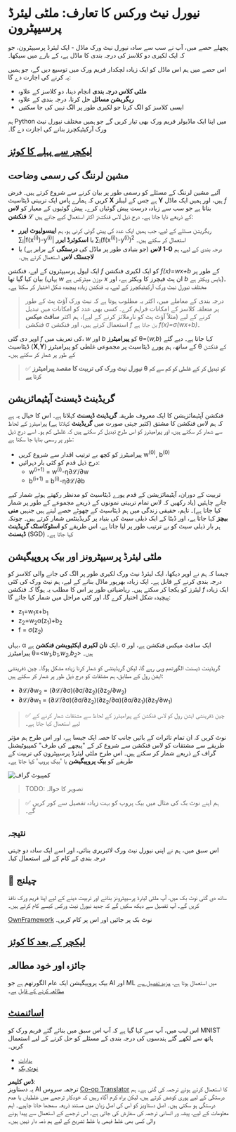 <!--
CO_OP_TRANSLATOR_METADATA:
{
  "original_hash": "186bf7eeab776b36f557357ea56d4751",
  "translation_date": "2025-08-26T10:24:51+00:00",
  "source_file": "lessons/3-NeuralNetworks/04-OwnFramework/README.md",
  "language_code": "ur"
}
-->
# نیورل نیٹ ورکس کا تعارف: ملٹی لیئرڈ پرسیپٹرون

پچھلے حصے میں، آپ نے سب سے سادہ نیورل نیٹ ورک ماڈل - ایک لیئرڈ پرسیپٹرون، جو کہ ایک لکیری دو کلاسز کی درجہ بندی کا ماڈل ہے، کے بارے میں سیکھا۔

اس حصے میں ہم اس ماڈل کو ایک زیادہ لچکدار فریم ورک میں توسیع دیں گے، جو ہمیں یہ کرنے کی اجازت دے گا:

* **ملٹی کلاس درجہ بندی** انجام دینا، دو کلاسز کے علاوہ
* **ریگریشن مسائل** حل کرنا، درجہ بندی کے علاوہ
* ایسی کلاسز کو الگ کرنا جو لکیری طور پر الگ نہیں کی جا سکتیں

ہم Python میں اپنا ایک ماڈیولر فریم ورک بھی تیار کریں گے جو ہمیں مختلف نیورل نیٹ ورک آرکیٹیکچرز بنانے کی اجازت دے گا۔

## [لیکچر سے پہلے کا کوئز](https://ff-quizzes.netlify.app/en/ai/quiz/7)

## مشین لرننگ کی رسمی وضاحت

آئیے مشین لرننگ کے مسئلے کو رسمی طور پر بیان کرنے سے شروع کرتے ہیں۔ فرض کریں کہ ہمارے پاس ایک تربیتی ڈیٹاسیٹ **X** ہے جس کے لیبلز **Y** ہیں، اور ہمیں ایک ماڈل *f* بنانا ہے جو سب سے زیادہ درست پیش گوئیاں کرے۔ پیش گوئیوں کے معیار کو **لاس فنکشن** ℒ کے ذریعے ناپا جاتا ہے۔ درج ذیل لاس فنکشنز اکثر استعمال کیے جاتے ہیں:

* ریگریشن مسئلے کے لیے، جب ہمیں ایک عدد کی پیش گوئی کرنی ہو، ہم **ایبسولیوٹ ایرر** ∑<sub>i</sub>|f(x<sup>(i)</sup>)-y<sup>(i)</sup>| یا **اسکوئرڈ ایرر** ∑<sub>i</sub>(f(x<sup>(i)</sup>)-y<sup>(i)</sup>)<sup>2</sup> استعمال کر سکتے ہیں۔
* درجہ بندی کے لیے، ہم **0-1 لاس** (جو بنیادی طور پر ماڈل کی **درستگی** کے برابر ہے) یا **لاجسٹک لاس** استعمال کرتے ہیں۔

ایک لیول پرسیپٹرون کے لیے، فنکشن *f* کو ایک لکیری فنکشن *f(x)=wx+b* کے طور پر بیان کیا گیا تھا (یہاں *w* وزن میٹرکس ہے، *x* ان پٹ فیچرز کا ویکٹر ہے، اور *b* بایس ویکٹر ہے)۔ مختلف نیورل نیٹ ورک آرکیٹیکچرز کے لیے، یہ فنکشن زیادہ پیچیدہ شکل اختیار کر سکتا ہے۔

> درجہ بندی کے معاملے میں، اکثر یہ مطلوب ہوتا ہے کہ نیٹ ورک آؤٹ پٹ کے طور پر متعلقہ کلاسز کے امکانات فراہم کرے۔ کسی بھی عدد کو امکانات میں تبدیل کرنے کے لیے (مثلاً آؤٹ پٹ کو نارملائز کرنے کے لیے)، ہم اکثر **سافٹ میکس** فنکشن σ استعمال کرتے ہیں، اور فنکشن *f* بن جاتا ہے *f(x)=σ(wx+b)*۔

اوپر دی گئی *f* کی تعریف میں، *w* اور *b* کو **پیرامیٹرز** θ=⟨*w,b*⟩ کہا جاتا ہے۔ دیے گئے ڈیٹاسیٹ ⟨**X**,**Y**⟩ کے ساتھ، ہم پورے ڈیٹاسیٹ پر مجموعی غلطی کو پیرامیٹرز θ کے فنکشن کے طور پر شمار کر سکتے ہیں۔

> ✅ **نیورل نیٹ ورک کی تربیت کا مقصد پیرامیٹرز θ کو تبدیل کر کے غلطی کو کم سے کم کرنا ہے**

## گریڈینٹ ڈیسنٹ آپٹیمائزیشن

فنکشن آپٹیمائزیشن کا ایک معروف طریقہ **گریڈینٹ ڈیسنٹ** کہلاتا ہے۔ اس کا خیال یہ ہے کہ ہم لاس فنکشن کا مشتق (کثیر جہتی صورت میں **گریڈینٹ** کہلاتا ہے) پیرامیٹرز کے لحاظ سے شمار کر سکتے ہیں، اور پیرامیٹرز کو اس طرح تبدیل کر سکتے ہیں کہ غلطی کم ہو۔ اسے درج ذیل طور پر رسمی بنایا جا سکتا ہے:

* پیرامیٹرز کو کچھ بے ترتیب اقدار سے شروع کریں w<sup>(0)</sup>, b<sup>(0)</sup>
* درج ذیل قدم کو کئی بار دہرائیں:
    - w<sup>(i+1)</sup> = w<sup>(i)</sup>-η∂ℒ/∂w
    - b<sup>(i+1)</sup> = b<sup>(i)</sup>-η∂ℒ/∂b

تربیت کے دوران، آپٹیمائزیشن کے قدم پورے ڈیٹاسیٹ کو مدنظر رکھتے ہوئے شمار کیے جانے چاہئیں (یاد رکھیں کہ لاس تمام تربیتی نمونوں کے ذریعے مجموعے کے طور پر شمار کیا جاتا ہے)۔ تاہم، حقیقی زندگی میں ہم ڈیٹاسیٹ کے چھوٹے حصے لیتے ہیں جنہیں **منی بیچز** کہا جاتا ہے، اور ڈیٹا کے ایک ذیلی سیٹ کی بنیاد پر گریڈینٹس شمار کرتے ہیں۔ چونکہ ہر بار ذیلی سیٹ کو بے ترتیب طور پر لیا جاتا ہے، اس طریقے کو **اسٹوکاسٹک گریڈینٹ ڈیسنٹ** (SGD) کہا جاتا ہے۔

## ملٹی لیئرڈ پرسیپٹرونز اور بیک پروپیگیشن

جیسا کہ ہم نے اوپر دیکھا، ایک لیئرڈ نیٹ ورک لکیری طور پر الگ کی جانے والی کلاسز کو درجہ بندی کرنے کے قابل ہے۔ ایک زیادہ بھرپور ماڈل بنانے کے لیے، ہم نیٹ ورک کی کئی لیئرز کو یکجا کر سکتے ہیں۔ ریاضیاتی طور پر اس کا مطلب یہ ہوگا کہ فنکشن *f* ایک زیادہ پیچیدہ شکل اختیار کرے گا، اور کئی مراحل میں شمار کیا جائے گا:
* z<sub>1</sub>=w<sub>1</sub>x+b<sub>1</sub>
* z<sub>2</sub>=w<sub>2</sub>α(z<sub>1</sub>)+b<sub>2</sub>
* f = σ(z<sub>2</sub>)

یہاں، α ایک **نان لکیری ایکٹیویشن فنکشن** ہے، σ ایک سافٹ میکس فنکشن ہے، اور پیرامیٹرز θ=<*w<sub>1</sub>,b<sub>1</sub>,w<sub>2</sub>,b<sub>2</sub>*> ہیں۔

گریڈینٹ ڈیسنٹ الگورتھم وہی رہے گا، لیکن گریڈینٹس کو شمار کرنا زیادہ مشکل ہوگا۔ چین ڈفرینشی ایشن رول کے مطابق، ہم مشتقات کو درج ذیل طور پر شمار کر سکتے ہیں:

* ∂ℒ/∂w<sub>2</sub> = (∂ℒ/∂σ)(∂σ/∂z<sub>2</sub>)(∂z<sub>2</sub>/∂w<sub>2</sub>)
* ∂ℒ/∂w<sub>1</sub> = (∂ℒ/∂σ)(∂σ/∂z<sub>2</sub>)(∂z<sub>2</sub>/∂α)(∂α/∂z<sub>1</sub>)(∂z<sub>1</sub>/∂w<sub>1</sub>)

> ✅ چین ڈفرینشی ایشن رول کو لاس فنکشن کے پیرامیٹرز کے لحاظ سے مشتقات شمار کرنے کے لیے استعمال کیا جاتا ہے۔

نوٹ کریں کہ ان تمام تاثرات کے بائیں جانب کا حصہ ایک جیسا ہے، اور اس طرح ہم مؤثر طریقے سے مشتقات کو لاس فنکشن سے شروع کر کے "پیچھے کی طرف" کمپیوٹیشنل گراف کے ذریعے شمار کر سکتے ہیں۔ اس طرح ملٹی لیئرڈ پرسیپٹرون کی تربیت کے طریقے کو **بیک پروپیگیشن** یا 'بیک پروپ' کہا جاتا ہے۔

<img alt="کمپیوٹ گراف" src="images/ComputeGraphGrad.png"/>

> TODO: تصویر کا حوالہ

> ✅ ہم اپنے نوٹ بک کی مثال میں بیک پروپ کو بہت زیادہ تفصیل سے کور کریں گے۔

## نتیجہ

اس سبق میں، ہم نے اپنی نیورل نیٹ ورک لائبریری بنائی، اور اسے ایک سادہ دو جہتی درجہ بندی کے کام کے لیے استعمال کیا۔

## 🚀 چیلنج

ساتھ دی گئی نوٹ بک میں، آپ ملٹی لیئرڈ پرسیپٹرونز بنانے اور تربیت دینے کے لیے اپنا فریم ورک نافذ کریں گے۔ آپ تفصیل سے دیکھ سکیں گے کہ جدید نیورل نیٹ ورکس کیسے کام کرتے ہیں۔

[OwnFramework](../../../../../lessons/3-NeuralNetworks/04-OwnFramework/OwnFramework.ipynb) نوٹ بک پر جائیں اور اس پر کام کریں۔

## [لیکچر کے بعد کا کوئز](https://ff-quizzes.netlify.app/en/ai/quiz/8)

## جائزہ اور خود مطالعہ

بیک پروپیگیشن ایک عام الگورتھم ہے جو AI اور ML میں استعمال ہوتا ہے، [مزید تفصیل سے مطالعہ کرنے کے قابل](https://wikipedia.org/wiki/Backpropagation) ہے۔

## [اسائنمنٹ](lab/README.md)

اس لیب میں، آپ سے کہا گیا ہے کہ آپ اس سبق میں بنائے گئے فریم ورک کو MNIST ہاتھ سے لکھے گئے ہندسوں کی درجہ بندی کے مسئلے کو حل کرنے کے لیے استعمال کریں۔

* [ہدایات](lab/README.md)
* [نوٹ بک](../../../../../lessons/3-NeuralNetworks/04-OwnFramework/lab/MyFW_MNIST.ipynb)

**ڈس کلیمر**:  
یہ دستاویز AI ترجمہ سروس [Co-op Translator](https://github.com/Azure/co-op-translator) کا استعمال کرتے ہوئے ترجمہ کی گئی ہے۔ ہم درستگی کے لیے پوری کوشش کرتے ہیں، لیکن براہ کرم آگاہ رہیں کہ خودکار ترجمے میں غلطیاں یا عدم درستگی ہو سکتی ہیں۔ اصل دستاویز کو اس کی اصل زبان میں مستند ذریعہ سمجھا جانا چاہیے۔ اہم معلومات کے لیے، پیشہ ور انسانی ترجمہ کی سفارش کی جاتی ہے۔ اس ترجمے کے استعمال سے پیدا ہونے والی کسی بھی غلط فہمی یا غلط تشریح کے لیے ہم ذمہ دار نہیں ہیں۔